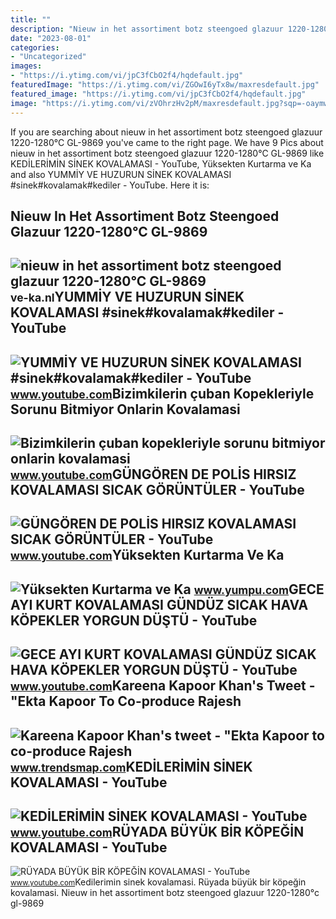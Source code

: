 ```yaml
---
title: ""
description: "Nieuw in het assortiment botz steengoed glazuur 1220-1280°c gl-9869"
date: "2023-08-01"
categories:
- "Uncategorized"
images:
- "https://i.ytimg.com/vi/jpC3fCbO2f4/hqdefault.jpg"
featuredImage: "https://i.ytimg.com/vi/ZGOwI6yTx8w/maxresdefault.jpg"
featured_image: "https://i.ytimg.com/vi/jpC3fCbO2f4/hqdefault.jpg"
image: "https://i.ytimg.com/vi/zVOhrzHv2pM/maxresdefault.jpg?sqp=-oaymwEmCIAKENAF8quKqQMa8AEB-AHUBoAC4AOKAgwIABABGGUgYihaMA8=&amp;rs=AOn4CLBhgW4sqHvQ6JPcyOH1gW-UJVJP0Q"
---
```


If you are searching about nieuw in het assortiment botz steengoed glazuur 1220-1280°C GL-9869 you've came to the right page. We have 9 Pics about nieuw in het assortiment botz steengoed glazuur 1220-1280°C GL-9869 like KEDİLERİMİN SİNEK KOVALAMASI - YouTube, Yüksekten Kurtarma ve Ka and also YUMMİY VE HUZURUN SİNEK KOVALAMASI #sinek#kovalamak#kediler - YouTube. Here it is:

Nieuw In Het Assortiment Botz Steengoed Glazuur 1220-1280°C GL-9869
-------------------------------------------------------------------

 ![nieuw in het assortiment botz steengoed glazuur 1220-1280°C GL-9869](https://ve-ka.nl/wp-content/uploads/2021/03/GL-9869-1250°C.jpg) <small>ve-ka.nl</small>YUMMİY VE HUZURUN SİNEK KOVALAMASI #sinek#kovalamak#kediler - YouTube
---------------------------------------------------------------------

 ![YUMMİY VE HUZURUN SİNEK KOVALAMASI #sinek#kovalamak#kediler - YouTube](https://i.ytimg.com/vi/WRXHJTfbZzE/maxresdefault.jpg?sqp=-oaymwEmCIAKENAF8quKqQMa8AEB-AHUBoAC4AOKAgwIABABGDogSihyMA8=&rs=AOn4CLBn0F1BjShPi9eKOM8aZT97AC990g) <small>www.youtube.com</small>Bizimkilerin çuban Kopekleriyle Sorunu Bitmiyor Onlarin Kovalamasi
------------------------------------------------------------------

 ![Bizimkilerin çuban kopekleriyle sorunu bitmiyor onlarin kovalamasi](https://i.ytimg.com/vi/ZGOwI6yTx8w/maxresdefault.jpg) <small>www.youtube.com</small>GÜNGÖREN DE POLİS HIRSIZ KOVALAMASI SICAK GÖRÜNTÜLER - YouTube
--------------------------------------------------------------

 ![GÜNGÖREN DE POLİS HIRSIZ KOVALAMASI SICAK GÖRÜNTÜLER - YouTube](https://i.ytimg.com/vi/CMCWp2nXsxs/maxresdefault.jpg) <small>www.youtube.com</small>Yüksekten Kurtarma Ve Ka
------------------------

 ![Yüksekten Kurtarma ve Ka](https://www.yumpu.com/xx/image/facebook/56667920/216.jpg) <small>www.yumpu.com</small>GECE AYI KURT KOVALAMASI GÜNDÜZ SICAK HAVA KÖPEKLER YORGUN DÜŞTÜ - YouTube
--------------------------------------------------------------------------

 ![GECE AYI KURT KOVALAMASI GÜNDÜZ SICAK HAVA KÖPEKLER YORGUN DÜŞTÜ - YouTube](https://i.ytimg.com/vi/jpC3fCbO2f4/hqdefault.jpg) <small>www.youtube.com</small>Kareena Kapoor Khan's Tweet - "Ekta Kapoor To Co-produce Rajesh
---------------------------------------------------------------

 ![Kareena Kapoor Khan's tweet - "Ekta Kapoor to co-produce Rajesh](https://pbs.twimg.com/media/Fcyada8X0AANSFu.jpg) <small>www.trendsmap.com</small>KEDİLERİMİN SİNEK KOVALAMASI - YouTube
--------------------------------------

 ![KEDİLERİMİN SİNEK KOVALAMASI - YouTube](https://i.ytimg.com/vi/Guzg26f9qGA/maxresdefault.jpg) <small>www.youtube.com</small>RÜYADA BÜYÜK BİR KÖPEĞİN KOVALAMASI - YouTube
---------------------------------------------

 ![RÜYADA BÜYÜK BİR KÖPEĞİN KOVALAMASI - YouTube](https://i.ytimg.com/vi/zVOhrzHv2pM/maxresdefault.jpg?sqp=-oaymwEmCIAKENAF8quKqQMa8AEB-AHUBoAC4AOKAgwIABABGGUgYihaMA8=&rs=AOn4CLBhgW4sqHvQ6JPcyOH1gW-UJVJP0Q) <small>www.youtube.com</small>Kedi̇leri̇mi̇n si̇nek kovalamasi. Rüyada büyük bi̇r köpeği̇n kovalamasi. Nieuw in het assortiment botz steengoed glazuur 1220-1280°c gl-9869
